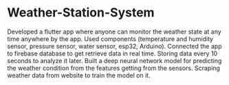 # Weather-Station-System
 Developed a flutter app where anyone can monitor the weather state at any time anywhere by the app. Used components (temperature and humidity sensor, pressure sensor, water sensor, esp32, Arduino). Connected the app to firebase database to get retrieve data in real time. Storing data every 10 seconds to analyze it later. Built a deep neural network model for predicting the weather condition from the features getting from the sensors. Scraping weather data from website to train the model on it.
